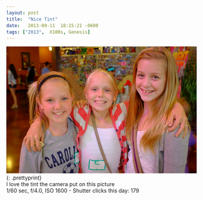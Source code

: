 ```yaml
---
layout: post
title:  "Nice Tint"
date:   2013-09-11  18:15:21 -0600
tags: ["2013",  X100s, Genesis]
---
```

![:title](/images/2013/2013_0911_DSCF8153.jpg)
{: .prettyprint}  
I love the tint the camera put on this picture  
1/60 sec, f/4.0, ISO 1600 - Shutter clicks this day: 179